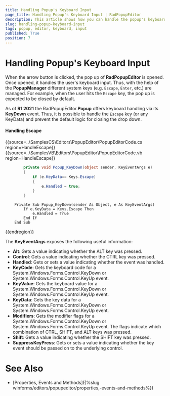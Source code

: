 ```yaml
---
title: Handling Popup's Keyboard Input  
page_title: Handling Popup's Keyboard Input | RadPopupEditor
description: This article shows how you can handle the popup's keyboard input. 
slug: handling-popup-keyboard-input
tags: popup, editor, keyboard, input
published: True
position: 7 
---
```


# Handling Popup's Keyboard Input 

When the arrow button is clicked, the pop up of **RadPopupEditor** is opened. Once opened, it handles the user's keyboard input. Thus, with the help of the **PopupManager** different system keys (e.g. `Escape`, `Enter`, etc.) are managed. For example, when the user hits the `Escape` key, the pop up is expected to be closed by default. 

As of **R1 2021** the RadPopupEditor.**Popup** offers keyboard handling via its **KeyDown** event. Thus, it is possible to handle the `Escape` key (or any KeyData) and prevent the default logic for closing the drop down. 

#### Handling Escape

{{source=..\SamplesCS\Editors\PopupEditor\PopupEditorCode.cs region=HandleEscape}} 
{{source=..\SamplesVB\Editors\PopupEditor\PopupEditorCode.vb region=HandleEscape}} 

````C#
        private void Popup_KeyDown(object sender, KeyEventArgs e)
        {
            if (e.KeyData== Keys.Escape)
            {
                e.Handled = true;
            }
        } 

````
````VB.NET
    Private Sub Popup_KeyDown(sender As Object, e As KeyEventArgs)
        If e.KeyData = Keys.Escape Then
            e.Handled = True
        End If
    End Sub 

````

{{endregion}} 

The **KeyEventArgs** exposes the following useful information:

* **Alt**: Gets a value indicating whether the ALT key was pressed.
* **Control**: Gets a value indicating whether the CTRL key was pressed.
* **Handled**: Gets or sets a value indicating whether the event was handled.
* **KeyCode**: Gets the keyboard code for a System.Windows.Forms.Control.KeyDown or System.Windows.Forms.Control.KeyUp event.
* **KeyValue**: Gets the keyboard value for a System.Windows.Forms.Control.KeyDown or System.Windows.Forms.Control.KeyUp event.
* **KeyData**: Gets the key data for a System.Windows.Forms.Control.KeyDown or System.Windows.Forms.Control.KeyUp event.
* **Modifiers**: Gets the modifier flags for a System.Windows.Forms.Control.KeyDown or System.Windows.Forms.Control.KeyUp event. The flags indicate which combination of CTRL, SHIFT, and ALT keys was pressed.
* **Shift**: Gets a value indicating whether the SHIFT key was pressed.
* **SuppressKeyPress**: Gets or sets a value indicating whether the key event should be passed on to the underlying control.

 
# See Also

 * [Properties, Events and Methods]({%slug winforms/editors/popupeditor/properties,-events-and-methods%})
